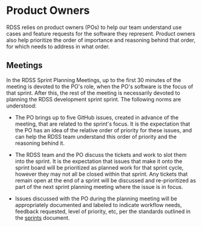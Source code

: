 # Product Owners

RDSS relies on product owners (POs) to help our team understand use cases and feature requests for the software they represent.  Product owners also help prioritize the order of importance and reasoning behind that order, for which needs to address in what order.

 ## Meetings

 In the RDSS Sprint Planning Meetings, up to the first 30 minutes of the meeting is devoted to the PO's role, when the PO's software is the focus of that sprint.  After this, the rest of the meeting is necessarily devoted to planning the RDSS development sprint sprint.  The following norms are understood:

 * The PO brings up to five GitHub issues, created in advance of the meeting, that are related to the sprint's focus.  It is the expectation that the PO has an idea of the relative order of priority for these issues, and can help the RDSS team understand this order of priority and the reasoning behind it.

 * The RDSS team and the PO discuss the tickets and work to slot them into the sprint.  It is the expectation that issues that make it onto the sprint board will be prioritized as planned work for that sprint cycle, however they may not all be closed within that sprint.  Any tickets that remain open at the end of a sprint will be discussed and re-prioritized as part of the next sprint planning meeting where the issue is in focus.

 * Issues discussed with the PO during the planning meeting will be appropriately documented and labeled to indicate workflow needs, feedback requested, level of priority, etc, per the standards outlined in the [sprints](work_sprints.md) document.
